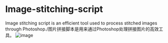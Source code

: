 # Image-stitching-script
Image stitching script is an efficient tool used to process stitched images through Photoshop./图片拼接脚本是用来通过Photoshop处理拼接图片的高效工具。
![image](https://github.com/user-attachments/assets/d4755d2b-039e-49e7-90fd-14a43e28d8bf)
